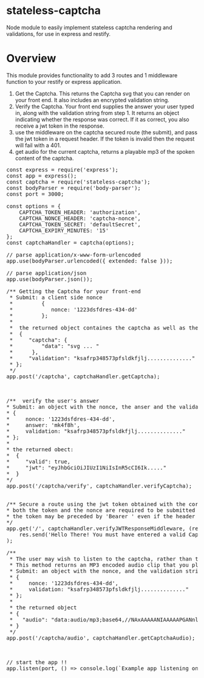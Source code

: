 # stateless-captcha
Node module to easily implement stateless captcha rendering and validations, for use in express and restify.

# Overview
This module provides functionality to add 3 routes and 1 middleware function to your restify or express application.

1. Get the Captcha. This returns the Captcha svg that you can render on your front end. It also includes an encrypted validation string.
2. Verify the Captcha. Your front end supplies the answer your user typed in, along with the validation string from step 1. It returns an object indicating whether the response was correct. If it as correct, you also receive a jwt token in the response.
3. use the middleware on the captcha secured route (the submit), and pass the jwt token in a request header. If the token is invalid then the request will fail with a 401.
4. get audio for the current captcha, returns a playable mp3 of the spoken content of the captcha.

<pre>
const express = require('express');
const app = express();
const captcha = require('stateless-captcha');
const bodyParser = require('body-parser');
const port = 3000;

const options = {
    CAPTCHA_TOKEN_HEADER: 'authorization',
    CAPTCHA_NONCE_HEADER: 'captcha-nonce',
    CAPTCHA_TOKEN_SECRET: 'defaultSecret',
    CAPTCHA_EXPIRY_MINUTES: '15'
};
const captchaHandler = captcha(options);

// parse application/x-www-form-urlencoded
app.use(bodyParser.urlencoded({ extended: false }));

// parse application/json
app.use(bodyParser.json());

/** Getting the Captcha for your front-end 
 * Submit: a client side nonce
 *         {
 *            nonce: '1223dsfdres-434-dd'
 *         };
 *
 *  the returned object containes the captcha as well as the encrypted validation for future use.
 *  {
 *     "captcha": {
 *         "data": "svg ... "
 *      },
 *     "validation": "ksafrp348573pfsldkfjlj.............."
 * };
 */
app.post('/captcha', captchaHandler.getCaptcha);



/**  verify the user's answer 
* Submit: an object with the nonce, the anser and the validation string.
* {
*     nonce: '1223dsfdres-434-dd',
*     answer: 'mk4f8h',
*     validation: "ksafrp348573pfsldkfjlj.............."
* };
* 
* the returned obect:
*  {
*     "valid": true,
*     "jwt": "eyJhbGciOiJIUzI1NiIsInR5cCI6Ik....."
*  }
*/
app.post('/captcha/verify', captchaHandler.verifyCaptcha);


/** Secure a route using the jwt token obtained with the correct answer, we're using middleware for this 
* both the token and the nonce are required to be submitted in the request headers
* the token may be preceded by 'Bearer ' even if the header is not 'authorization'
*/
app.get('/', captchaHandler.verifyJWTResponseMiddleware, (req, res) =>
    res.send('Hello There! You must have entered a valid Captcha response')
);

/**
 * The user may wish to listen to the captcha, rather than trying to read it
 * This method returns an MP3 encoded audio clip that you plan play on the client 
 * Submit: an object with the nonce, and the validation string.
 * {
 *     nonce: '1223dsfdres-434-dd',
 *     validation: "ksafrp348573pfsldkfjlj.............."
 * };
 * 
 * the returned object
 * {
 *   "audio": "data:audio/mp3;base64,//NAxAAAAANIAAAAAPGANnlgXPAYEJ+JgAAk/B2...."
 * }
 */
app.post('/captcha/audio', captchaHandler.getCaptchaAudio);



// start the app !!
app.listen(port, () => console.log(`Example app listening on port ${port}!`));

</pre>